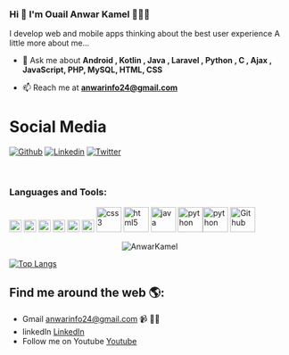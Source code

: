 ### Hi 👋 I'm Ouail Anwar Kamel 👩🏾‍💻

I develop web and mobile apps thinking about the best user experience 
A little more about me...  

- 💬 Ask me about **Android , Kotlin , Java , Laravel , Python , C , Ajax , JavaScript, PHP, MySQL, HTML, CSS**

- 📫 Reach me at **anwarinfo24@gmail.com**


# Social Media #
[![Github](https://img.shields.io/badge/-Github-000?style=flat&logo=Github&logoColor=white)](https://github.com/AnwarKamel)
[![Linkedin](https://img.shields.io/badge/-LinkedIn-blue?style=flat&logo=Linkedin&logoColor=white)](https://www.linkedin.com/in/anwar-kamel-ouail-aa339314b/)
[![Twitter](https://img.shields.io/badge/-Twitter-blue?style=flat&logo=Twitter&logoColor=white)](https://twitter.com/anwarkamel11/)


<br />

### Languages and Tools:

<p align="left">  <img src="https://www.vectorlogo.zone/logos/figma/figma-icon.svg" alt="figma" width="22" height="22"/> <img src="https://www.vectorlogo.zone/logos/firebase/firebase-icon.svg" alt="firebase" width="22" height="22"/>  <img src="https://www.vectorlogo.zone/logos/git-scm/git-scm-icon.svg" alt="git" width="22" height="22"/> <img src="https://devicons.github.io/devicon/devicon.git/icons/linux/linux-original.svg" alt="linux" width="22" height="22"/> <img src="https://devicons.github.io/devicon/devicon.git/icons/mysql/mysql-original-wordmark.svg" alt="mysql" width="22" height="22"/>
<img src="https://devicons.github.io/devicon/devicon.git/icons/python/python-original.svg" alt="python" width="22" height="22"/> 
<img src="https://devicons.github.io/devicon/devicon.git/icons/css3/css3-original-wordmark.svg" alt="css3" width="45" height="45"/> <img 
src="https://devicons.github.io/devicon/devicon.git/icons/html5/html5-original-wordmark.svg" alt="html5" width="45" height="45"/> <img 
src="https://devicons.github.io/devicon/devicon.git/icons/java/java-original-wordmark.svg" alt="java" width="45" height="45"/> <img 
src="https://devicons.github.io/devicon/devicon.git/icons/python/python-original-wordmark.svg" alt="python" width="45" height="45"/><img 
src="https://devicons.github.io/devicon/devicon.git/icons/android/android-original-wordmark.svg" alt="python" width="45" height="45"/>
<img src="https://devicons.github.io/devicon/devicon.git/icons/github/github-original-wordmark.svg" alt="Github" width="45" height="45"/>
</p>


</p>
<p align="center"> <img src="https://github-readme-stats.vercel.app/api?username=AnwarKamel&show_icons=true" alt="AnwarKamel" /> </p>

[![Top Langs](https://github-readme-stats.vercel.app/api/top-langs/?username=AnwarKamel&layout=compact)](https://github.com/anuraghazra/github-readme-stats)


## Find me around the web 🌎:
- Gmail    anwarinfo24@gmail.com 📹 ✍🏾
- linkedIn <a href="https://www.linkedin.com/in/anwar-kamel-ouail-aa339314b/"> LinkedIn</a> 
- Follow me on Youtube  <a href="https://www.youtube.com/c/AnwarTechn/">Youtube</a> 


